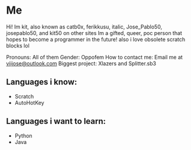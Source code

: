 # Me
Hi! Im kit, also known as catb0x, ferikkusu, itaIic, Jose_Pablo50, josepablo50, and kit50 on other sites
Im a gifted, queer, poc person that hopes to become a programmer in the future!
also i love obsolete scratch blocks lol

Pronouns: All of them
Gender: Oppofem
How to contact me: Email me at viijose@outlook.com
Biggest project: Xlazers and Splitter.sb3

## Languages i know:
- Scratch
- AutoHotKey

## Languages i want to learn:
- Python
- Java
